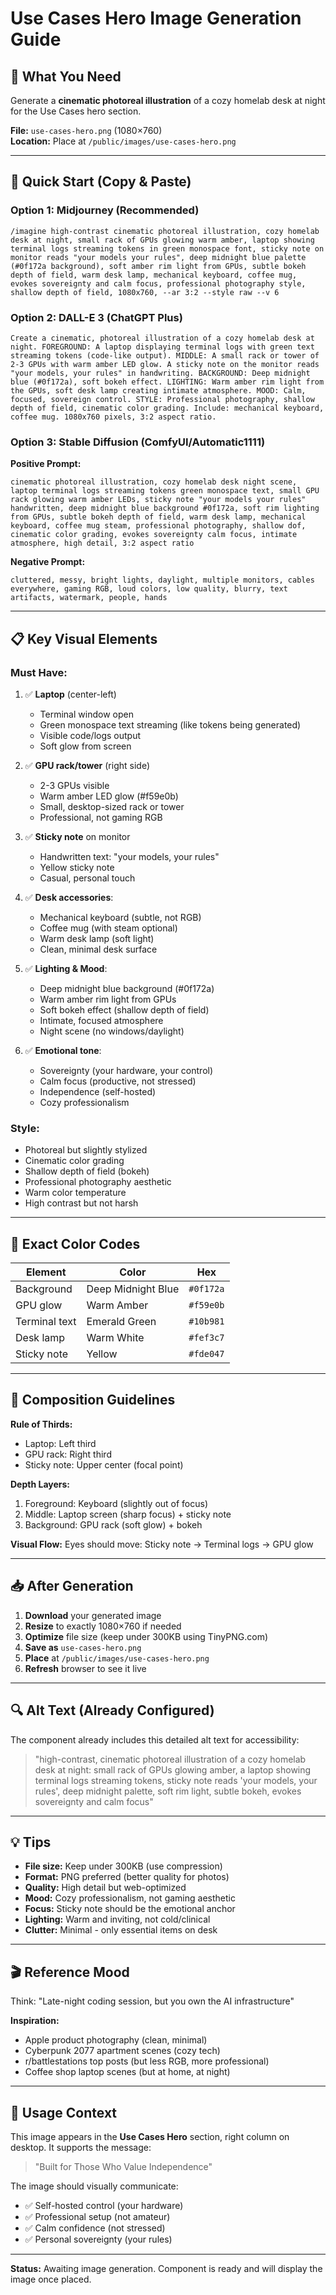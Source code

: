 # Use Cases Hero Image Generation Guide

## 🎯 What You Need

Generate a **cinematic photoreal illustration** of a cozy homelab desk at night for the Use Cases hero section.

**File:** `use-cases-hero.png` (1080×760)  
**Location:** Place at `/public/images/use-cases-hero.png`

---

## 🚀 Quick Start (Copy & Paste)

### Option 1: Midjourney (Recommended)

```
/imagine high-contrast cinematic photoreal illustration, cozy homelab desk at night, small rack of GPUs glowing warm amber, laptop showing terminal logs streaming tokens in green monospace font, sticky note on monitor reads "your models your rules", deep midnight blue palette (#0f172a background), soft amber rim light from GPUs, subtle bokeh depth of field, warm desk lamp, mechanical keyboard, coffee mug, evokes sovereignty and calm focus, professional photography style, shallow depth of field, 1080x760, --ar 3:2 --style raw --v 6
```

### Option 2: DALL-E 3 (ChatGPT Plus)

```
Create a cinematic, photoreal illustration of a cozy homelab desk at night. FOREGROUND: A laptop displaying terminal logs with green text streaming tokens (code-like output). MIDDLE: A small rack or tower of 2-3 GPUs with warm amber LED glow. A sticky note on the monitor reads "your models, your rules" in handwriting. BACKGROUND: Deep midnight blue (#0f172a), soft bokeh effect. LIGHTING: Warm amber rim light from the GPUs, soft desk lamp creating intimate atmosphere. MOOD: Calm, focused, sovereign control. STYLE: Professional photography, shallow depth of field, cinematic color grading. Include: mechanical keyboard, coffee mug. 1080x760 pixels, 3:2 aspect ratio.
```

### Option 3: Stable Diffusion (ComfyUI/Automatic1111)

**Positive Prompt:**
```
cinematic photoreal illustration, cozy homelab desk night scene, laptop terminal logs streaming tokens green monospace text, small GPU rack glowing warm amber LEDs, sticky note "your models your rules" handwritten, deep midnight blue background #0f172a, soft rim lighting from GPUs, subtle bokeh depth of field, warm desk lamp, mechanical keyboard, coffee mug steam, professional photography, shallow dof, cinematic color grading, evokes sovereignty calm focus, intimate atmosphere, high detail, 3:2 aspect ratio
```

**Negative Prompt:**
```
cluttered, messy, bright lights, daylight, multiple monitors, cables everywhere, gaming RGB, loud colors, low quality, blurry, text artifacts, watermark, people, hands
```

---

## 📋 Key Visual Elements

### Must Have:

1. ✅ **Laptop** (center-left)
   - Terminal window open
   - Green monospace text streaming (like tokens being generated)
   - Visible code/logs output
   - Soft glow from screen

2. ✅ **GPU rack/tower** (right side)
   - 2-3 GPUs visible
   - Warm amber LED glow (#f59e0b)
   - Small, desktop-sized rack or tower
   - Professional, not gaming RGB

3. ✅ **Sticky note** on monitor
   - Handwritten text: "your models, your rules"
   - Yellow sticky note
   - Casual, personal touch

4. ✅ **Desk accessories**:
   - Mechanical keyboard (subtle, not RGB)
   - Coffee mug (with steam optional)
   - Warm desk lamp (soft light)
   - Clean, minimal desk surface

5. ✅ **Lighting & Mood**:
   - Deep midnight blue background (#0f172a)
   - Warm amber rim light from GPUs
   - Soft bokeh effect (shallow depth of field)
   - Intimate, focused atmosphere
   - Night scene (no windows/daylight)

6. ✅ **Emotional tone**:
   - Sovereignty (your hardware, your control)
   - Calm focus (productive, not stressed)
   - Independence (self-hosted)
   - Cozy professionalism

### Style:
- Photoreal but slightly stylized
- Cinematic color grading
- Shallow depth of field (bokeh)
- Professional photography aesthetic
- Warm color temperature
- High contrast but not harsh

---

## 🎨 Exact Color Codes

| Element | Color | Hex |
|---------|-------|-----|
| Background | Deep Midnight Blue | `#0f172a` |
| GPU glow | Warm Amber | `#f59e0b` |
| Terminal text | Emerald Green | `#10b981` |
| Desk lamp | Warm White | `#fef3c7` |
| Sticky note | Yellow | `#fde047` |

---

## 📐 Composition Guidelines

**Rule of Thirds:**
- Laptop: Left third
- GPU rack: Right third
- Sticky note: Upper center (focal point)

**Depth Layers:**
1. Foreground: Keyboard (slightly out of focus)
2. Middle: Laptop screen (sharp focus) + sticky note
3. Background: GPU rack (soft glow) + bokeh

**Visual Flow:**
Eyes should move: Sticky note → Terminal logs → GPU glow

---

## 📥 After Generation

1. **Download** your generated image
2. **Resize** to exactly 1080×760 if needed
3. **Optimize** file size (keep under 300KB using TinyPNG.com)
4. **Save as** `use-cases-hero.png`
5. **Place** at `/public/images/use-cases-hero.png`
6. **Refresh** browser to see it live

---

## 🔍 Alt Text (Already Configured)

The component already includes this detailed alt text for accessibility:

> "high-contrast, cinematic photoreal illustration of a cozy homelab desk at night: small rack of GPUs glowing amber, a laptop showing terminal logs streaming tokens, sticky note reads 'your models, your rules', deep midnight palette, soft rim light, subtle bokeh, evokes sovereignty and calm focus"

---

## 💡 Tips

- **File size:** Keep under 300KB (use compression)
- **Format:** PNG preferred (better quality for photos)
- **Quality:** High detail but web-optimized
- **Mood:** Cozy professionalism, not gaming aesthetic
- **Focus:** Sticky note should be the emotional anchor
- **Lighting:** Warm and inviting, not cold/clinical
- **Clutter:** Minimal - only essential items on desk

---

## 🎬 Reference Mood

Think: "Late-night coding session, but you own the AI infrastructure"

**Inspiration:**
- Apple product photography (clean, minimal)
- Cyberpunk 2077 apartment scenes (cozy tech)
- r/battlestations top posts (but less RGB, more professional)
- Coffee shop laptop scenes (but at home, at night)

---

## 📖 Usage Context

This image appears in the **Use Cases Hero** section, right column on desktop. It supports the message:

> "Built for Those Who Value Independence"

The image should visually communicate:
- ✅ Self-hosted control (your hardware)
- ✅ Professional setup (not amateur)
- ✅ Calm confidence (not stressed)
- ✅ Personal sovereignty (your rules)

---

**Status:** Awaiting image generation. Component is ready and will display the image once placed.
